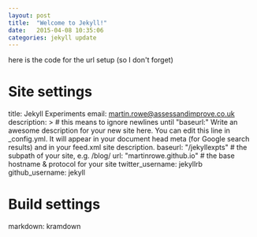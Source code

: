 ```yaml
---
layout: post
title:  "Welcome to Jekyll!"
date:   2015-04-08 10:35:06
categories: jekyll update
---
```


here is the code for the url setup (so I don't forget)

# Site settings
title: Jekyll Experiments
email: martin.rowe@assessandimprove.co.uk
description: > # this means to ignore newlines until "baseurl:"
  Write an awesome description for your new site here. You can edit this
  line in _config.yml. It will appear in your document head meta (for
  Google search results) and in your feed.xml site description.
baseurl: "/jekyllexpts" # the subpath of your site, e.g. /blog/
url: "martinrowe.github.io" # the base hostname & protocol for your site
twitter_username: jekyllrb
github_username:  jekyll

# Build settings
markdown: kramdown
